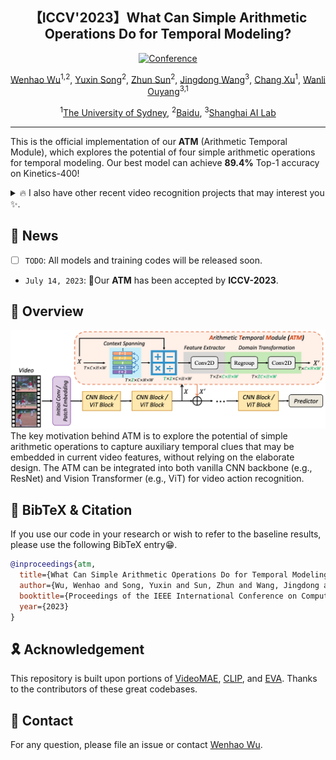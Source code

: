 

<div align="center">

<h2>【ICCV'2023】What Can Simple Arithmetic Operations Do for Temporal Modeling? </h2>

[![Conference](http://img.shields.io/badge/ICCV-2023-f9f107.svg)](https://iccv2023.thecvf.com/)
<!-- [![Paper](http://img.shields.io/badge/Paper-arxiv.2301.00182-b31b1b.svg)](https://arxiv.org/abs/2301.00182) -->


[Wenhao Wu](https://whwu95.github.io/)<sup>1,2</sup>, [Yuxin Song]()<sup>2</sup>, [Zhun Sun]()<sup>2</sup>, [Jingdong Wang](https://jingdongwang2017.github.io/)<sup>3</sup>, [Chang Xu](http://changxu.xyz/)<sup>1</sup>, [Wanli Ouyang](https://wlouyang.github.io/)<sup>3,1</sup>

 
<sup>1</sup>[The University of Sydney](https://www.sydney.edu.au/), <sup>2</sup>[Baidu](https://vis.baidu.com/#/), <sup>3</sup>[Shanghai AI Lab](https://www.shlab.org.cn/)

</div>


***

This is the official implementation of our **ATM** (Arithmetic Temporal Module), which explores the potential of four simple arithmetic operations for temporal modeling. Our best model can achieve **89.4%** Top-1 accuracy on Kinetics-400!


<details ><summary>🔥 I also have other recent video recognition projects that may interest you ✨. </summary><p>


> [**Revisiting Classifier: Transferring Vision-Language Models for Video Recognition**](https://arxiv.org/abs/2207.01297)<br>
> Accepted by AAAI 2023 | [[Text4Vis Code]](https://github.com/whwu95/Text4Vis)<br>
> Wenhao Wu, Zhun Sun, Wanli Ouyang


> [**Bidirectional Cross-Modal Knowledge Exploration for Video Recognition with Pre-trained Vision-Language Models**](https://arxiv.org/abs/2301.00182)<br>
> Accepted by CVPR 2023 | [[BIKE Code]](https://github.com/whwu95/BIKE)<br>
> Wenhao Wu, Xiaohan Wang, Haipeng Luo, Jingdong Wang, Yi Yang, Wanli Ouyang

</p></details>


<!-- ## Content
- [Content](#content)
- [📣 News](#-news)
- [🌈 Overview](#-overview)
- [📌 BibTeX \& Citation](#-bibtex--citation)
- [🎗️ Acknowledgement](#️-acknowledgement)
- [👫 Contact](#-contact) -->



## 📣 News
- [ ] `TODO`: All models and training codes will be released soon.
-  `July 14, 2023`: 🎉Our **ATM** has been accepted by **ICCV-2023**.


## 🌈 Overview
![ATM](pics/ATM.png)
The key motivation behind ATM is to explore the potential of simple arithmetic operations to capture auxiliary temporal clues that may be embedded in current video features, without relying on the elaborate design. The ATM can be integrated into both vanilla CNN backbone (e.g., ResNet) and Vision Transformer (e.g., ViT) for video action recognition.





<a name="bibtex"></a>
## 📌 BibTeX & Citation

If you use our code in your research or wish to refer to the baseline results, please use the following BibTeX entry😁.


```bibtex
@inproceedings{atm,
  title={What Can Simple Arithmetic Operations Do for Temporal Modeling?},
  author={Wu, Wenhao and Song, Yuxin and Sun, Zhun and Wang, Jingdong and Xu, Chang and Ouyang, Wanli},
  booktitle={Proceedings of the IEEE International Conference on Computer Vision (ICCV)},
  year={2023}
}
```


<a name="acknowledgment"></a>
## 🎗️ Acknowledgement

This repository is built upon portions of [VideoMAE](https://github.com/MCG-NJU/VideoMAE), [CLIP](https://github.com/openai/CLIP), and [EVA](https://github.com/baaivision/EVA). Thanks to the contributors of these great codebases.


## 👫 Contact
For any question, please file an issue or contact [Wenhao Wu](https://whwu95.github.io/).
